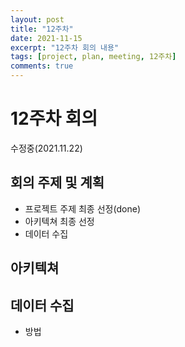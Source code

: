 ```yaml
---
layout: post
title: "12주차"
date: 2021-11-15
excerpt: "12주차 회의 내용"
tags: [project, plan, meeting, 12주차]
comments: true
---
```


# 12주차 회의

수정중(2021.11.22)

## 회의 주제 및 계획
* 프로젝트 주제 최종 선정(done)
* 아키텍쳐 최종 선정
* 데이터 수집

## 아키텍쳐


## 데이터 수집
* 방법
